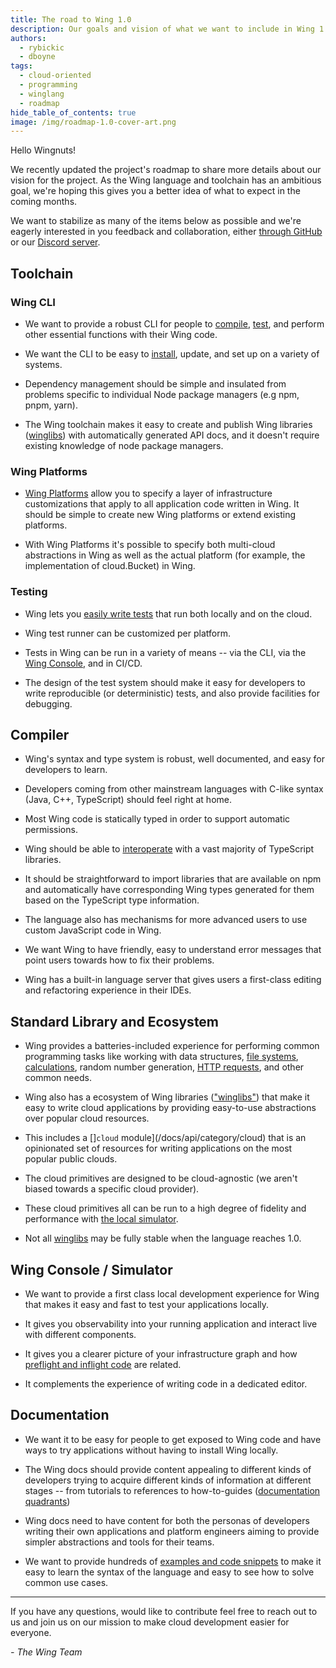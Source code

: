 ```yaml
---
title: The road to Wing 1.0
description: Our goals and vision of what we want to include in Wing 1.0
authors:
  - rybickic
  - dboyne
tags:
  - cloud-oriented
  - programming
  - winglang
  - roadmap
hide_table_of_contents: true
image: /img/roadmap-1.0-cover-art.png
---
```


Hello Wingnuts!

We recently updated the project's roadmap to share more details about our vision for the project. As the Wing language and toolchain has an ambitious goal, we're hoping this gives you a better idea of what to expect in the coming months.

We want to stabilize as many of the items below as possible and we're eagerly interested in you feedback and collaboration, either [through GitHub](https://github.com/winglang/wing) or our [Discord server](https://t.winglang.io/discord).

## Toolchain

### Wing CLI

- We want to provide a robust CLI for people to [compile](/docs/platforms/platforms), [test](/docs/concepts/tests), and perform other essential functions with their Wing code.

- We want the CLI to be easy to [install](/docs/#install), update, and set up on a variety of systems.

- Dependency management should be simple and insulated from problems specific to individual Node package managers (e.g npm, pnpm, yarn).

- The Wing toolchain makes it easy to create and publish Wing libraries ([winglibs](/docs/winglibs/what-are-winglibs)) with automatically generated API docs, and it doesn't require existing knowledge of node package managers.

### Wing Platforms

- [Wing Platforms](/docs/platforms/platforms) allow you to specify a layer of infrastructure customizations that apply to all application code written in Wing. It should be simple to create new Wing platforms or extend existing platforms.

- With Wing Platforms it's possible to specify both multi-cloud abstractions in Wing as well as the actual platform (for example, the implementation of cloud.Bucket) in Wing.

### Testing

- Wing lets you [easily write tests](/docs/concepts/tests) that run both locally and on the cloud.

- Wing test runner can be customized per platform.

- Tests in Wing can be run in a variety of means -- via the CLI, via the [Wing Console](/docs/tools/wing-console), and in CI/CD.

- The design of the test system should make it easy for developers to write reproducible (or deterministic) tests, and also provide facilities for debugging.

## Compiler

- Wing's syntax and type system is robust, well documented, and easy for developers to learn.

- Developers coming from other mainstream languages with C-like syntax (Java, C++, TypeScript) should feel right at home.

- Most Wing code is statically typed in order to support automatic permissions.

- Wing should be able to [interoperate](/docs/faq/why-start-with-js-interop) with a vast majority of TypeScript libraries.

- It should be straightforward to import libraries that are available on npm and automatically have corresponding Wing types generated for them based on the TypeScript type information.

- The language also has mechanisms for more advanced users to use custom JavaScript code in Wing.

- We want Wing to have friendly, easy to understand error messages that point users towards how to fix their problems.

- Wing has a built-in language server that gives users a first-class editing and refactoring experience in their IDEs.

## Standard Library and Ecosystem

- Wing provides a batteries-included experience for performing common programming tasks like working with data structures, [file systems](/docs/api/standard-library/fs/api-reference), [calculations](/docs/api/standard-library/math/api-reference), random number generation, [HTTP requests](/docs/api/standard-library/http/api-reference), and other common needs.

- Wing also has a ecosystem of Wing libraries (["winglibs"](/docs/winglibs/what-are-winglibs)) that make it easy to write cloud applications by providing easy-to-use abstractions over popular cloud resources.

- This includes a []`cloud` module](/docs/api/category/cloud) that is an opinionated set of resources for writing applications on the most popular public clouds.

- The cloud primitives are designed to be cloud-agnostic (we aren't biased towards a specific cloud provider).

- These cloud primitives all can be run to a high degree of fidelity and performance with [the local simulator](/docs/platforms/sim).

- Not all [winglibs](/docs/winglibs/what-are-winglibs) may be fully stable when the language reaches 1.0.

## Wing Console / Simulator

- We want to provide a first class local development experience for Wing that makes it easy and fast to test your applications locally.

- It gives you observability into your running application and interact live with different components.

- It gives you a clearer picture of your infrastructure graph and how [preflight and inflight code](/docs/concepts/inflights) are related.

- It complements the experience of writing code in a dedicated editor.

## Documentation

- We want it to be easy for people to get exposed to Wing code and have ways to try applications without having to install Wing locally.

- The Wing docs should provide content appealing to different kinds of developers trying to acquire different kinds of information at different stages -- from tutorials to references to how-to-guides ([documentation quadrants](https://docs.divio.com/documentation-system/))

- Wing docs need to have content for both the personas of developers writing their own applications and platform engineers aiming to provide simpler abstractions and tools for their teams.

- We want to provide hundreds of [examples and code snippets](/docs/examples) to make it easy to learn the syntax of the language and easy to see how to solve common use cases.

---

If you have any questions, would like to contribute feel free to reach out to us and join us on our mission to make cloud development easier for everyone.

*- The Wing Team*